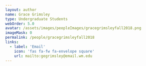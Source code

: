 ```yaml
---
layout: author
name: Grace Grimsley
type: Undergraduate Students
webOrder: 5.0
avatar: /assets/images/peopleImages/gracegrimsleyfall2018.png
imageMask: 0
permalink: /people/gracegrimsleyfall2018
links:
  - label: 'Email'
    icon: 'fas fa-fw fa-envelope square'
    url: mailto:gegrimsley@email.wm.edu
---
```

